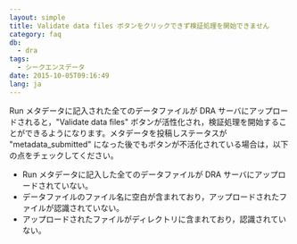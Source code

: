 ```yaml
---
layout: simple
title: Validate data files ボタンをクリックできず検証処理を開始できません
category: faq
db:
  - dra
tags: 
  - シークエンスデータ
date: 2015-10-05T09:16:49
lang: ja
---
```




Run メタデータに記入された全てのデータファイルが DRA サーバにアップロードされると，"Validate data files" ボタンが活性化され，検証処理を開始することができるようになります。メタデータを投稿しステータスが "metadata_submitted" になった後でもボタンが不活化されている場合は，以下の点をチェックしてください。
<div class="sub_index">
  <ul class="disc">
    <li>Run メタデータに記入した全てのデータファイルが DRA サーバにアップロードされていない。</li>
    <li>データファイルのファイル名に空白が含まれており，アップロードされたファイルが認識されていない。</li>
    <li>アップロードされたファイルがディレクトリに含まれており，認識されていない。</li>
  </ul>
</div>